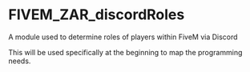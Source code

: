 # FIVEM_ZAR_discordRoles
A module used to determine roles of players within FiveM via Discord

This will be used specifically at the beginning to map the programming needs.